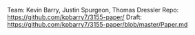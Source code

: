 Team: Kevin Barry, Justin Spurgeon, Thomas Dressler
Repo: https://github.com/kpbarry7/3155-paper/
Draft: https://github.com/kpbarry7/3155-paper/blob/master/Paper.md
